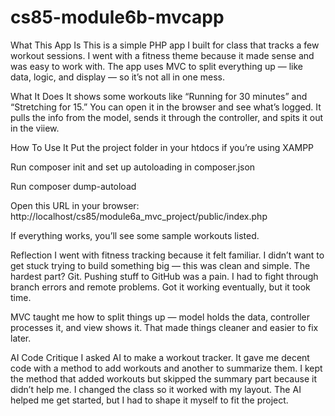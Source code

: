 # cs85-module6b-mvcapp

What This App Is
This is a simple PHP app I built for class that tracks a few workout sessions. I went with a fitness theme because it made sense and was easy to work with. The app uses MVC to split everything up — like data, logic, and display — so it’s not all in one mess.

What It Does
It shows some workouts like “Running for 30 minutes” and “Stretching for 15.” You can open it in the browser and see what’s logged. It pulls the info from the model, sends it through the controller, and spits it out in the viiew.

How To Use It
Put the project folder in your htdocs if you’re using XAMPP

Run composer init and set up autoloading in composer.json

Run composer dump-autoload

Open this URL in your browser: http://localhost/cs85/module6a_mvc_project/public/index.php

If everything works, you’ll see some sample workouts listed.

Reflection
I went with fitness tracking because it felt familiar. I didn’t want to get stuck trying to build something big — this was clean and simple. The hardest part? Git. Pushing stuff to GitHub was a pain. I had to fight through branch errors and remote problems. Got it working eventually, but it took time.

MVC taught me how to split things up — model holds the data, controller processes it, and view shows it. That made things cleaner and easier to fix later.

AI Code Critique
I asked AI to make a workout tracker. It gave me decent code with a method to add workouts and another to summarize them. I kept the method that added workouts but skipped the summary part because it didn’t help me. I changed the class so it worked with my layout. The AI helped me get started, but I had to shape it myself to fit the project.
